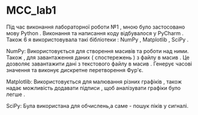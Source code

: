 # MCC_lab1

Під час виконання лабораторної роботи №1 , мною було застосовано мову Python . 
Виконання та написання коду відбувалося у PyCharm . Також 6 я використовувала такі бібліотеки : NumPy , Matplotlib , SciPy . 

NumPy:
Використовується для створення масивів та роботи над ними. Також , для завантаження даних ( спостережень ) з файлу в масив . 
Це дозволяє завантажити дані з текстового файлу в масив . Генерує часові значення та виконує дискретне перетворення Фур'є.

Matplotlib:
Використовується для малювання різних графіків , також надає можливість додавати підписи , щоб аналізувати графіки було легше . 

SciPy:
Була використана для обчислень,а саме - пошук піків у сигналі.

